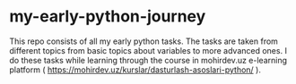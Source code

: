 # my-early-python-journey
This repo consists of all my early python tasks. The tasks are taken from different topics from basic topics about variables to more advanced ones. I do these tasks while learning through the course in mohirdev.uz e-learning platform ( https://mohirdev.uz/kurslar/dasturlash-asoslari-python/ ).
